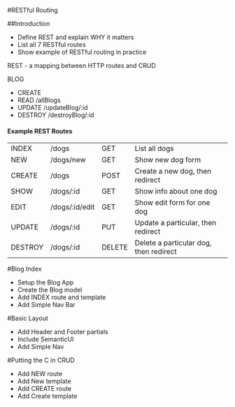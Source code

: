 #RESTful Routing

##Introduction
* Define REST and explain WHY it matters
* List all 7 RESTful routes
* Show example of RESTful routing in practice

REST - a mapping between HTTP routes and CRUD

BLOG

<ul>
    <li>CREATE</li>
    <li>READ    /allBlogs</li>
    <li>UPDATE  /updateBlog/:id</li>
    <li>DESTROY /destroyBlog/:id</li>
</ul>

<h4>Example REST Routes</h4>

<table style="width:100%">
    <tr>
        <td>INDEX</td>
        <td>/dogs</td>
        <td>GET</td>
        <td>List all dogs</td>
    </tr>
    <tr>
        <td>NEW</td>
        <td>/dogs/new</td>
        <td>GET</td>
        <td>Show new dog form</td>
    </tr>
    <tr>
        <td>CREATE</td>
        <td>/dogs</td>
        <td>POST</td>
        <td>Create a new dog, then redirect</td>
    </tr>
    <tr>
        <td>SHOW</td>
        <td>/dogs/:id</td>
        <td>GET</td>
        <td>Show info about one dog</td>
    </tr>       
    <tr>
        <td>EDIT</td>
        <td>/dogs/:id/edit</td>
        <td>GET</td>
        <td>Show edit form for one dog</td>
    </tr>
    <tr>
        <td>UPDATE</td>
        <td>/dogs/:id</td>
        <td>PUT</td>
        <td>Update a particular, then redirect</td>
    </tr>
    <tr>
        <td>DESTROY</td>
        <td>/dogs/:id</td>
        <td>DELETE</td>
        <td>Delete a particular dog, then redirect</td>
    </tr>
</table>

#Blog Index

* Setup the Blog App
* Create the Blog model
* Add INDEX route and template
* Add Simple Nav Bar

#Basic Layout
* Add Header and Footer partials
* Include SemanticUI
* Add Simple Nav

#Putting the C in CRUD
* Add NEW route
* Add New template
* Add CREATE route
* Add Create template